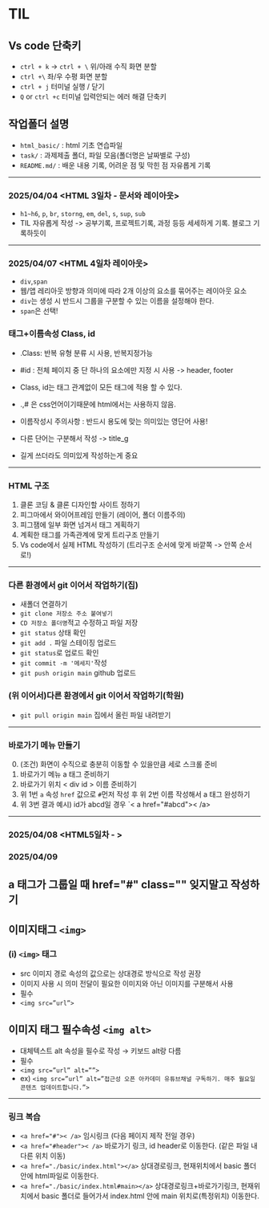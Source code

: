 # TIL
## Vs code 단축키
* `ctrl + k` -> `ctrl + \` 위/아래 수직 화면 분할
* `ctrl +\` 좌/우 수평 화면 분할
* `ctrl + j` 터미널 실행 / 닫기
* `Q` or `ctrl +c` 터미널 입력안되는 에러 해결 단축키
## 작업폴더 설명
* `html_basic/` : html 기초 연습파일
* `task/` : 과제제출 폴더, 파일 모음(폴더명은 날짜별로 구성)
* `README.md/` : 배운 내용 기록, 어려운 점 및 막힌 점 자유롭게 기록
----
### 2025/04/04 <HTML 3일차 - 문서와 레이아웃>
* `h1~h6`, `p`, `br`, `storng`, `em`, `del`, `s`, `sup`, `sub`
* TIL 자유롭게 작성 -> 공부기록, 프로젝트기록, 과정 등등 세세하게 기록. 블로그 기록하듯이 
----
### 2025/04/07 <HTML 4일차 레이아웃>
* `div`,`span`
* 웹/앱 레리아웃 방향과 의미에 따라 2개 이상의 요소를 묶어주는 레이아웃 요소
* `div`는 생성 시 반드시 그룹을 구분할 수 있는 이름을 설정해야 한다.
* `span`은 선택!

### 태그+이름속성 Class, id
* .Class: 반복 유형 분류 시 사용, 반복지정가능
* #id : 전체 페이지 중 단 하나의 요소에만 지정 시 사용 -> header, footer
* Class, id는 태그 관계없이 모든 태그에 적용 할 수 있다.
* .,# 은 css언어이기때문에 html에서는 사용하지 않음.

* 이름작성시 주의사항 : 반드시 용도에 맞는 의미있는 영단어 사용!
* 다른 단어는 구분해서 작성 -> title_g
* 길게 쓰더라도 의미있게 작성하는게 중요
----
### HTML 구조
1. 클론 코딩 & 클론 디자인할 사이트 정하기
2. 피그마에서 와이어프레임 만들기 (레이어, 폴더 이름주의)
3. 피그잼에 일부 화면 넘겨서 태그 게획하기
4. 계획한 태그를 가족관계에 맞게 트리구조 만들기
5. Vs code에서 실제 HTML 작성하기 (트리구조 순서에 맞게 바깥쪽 -> 안쪽 순서로!)
----
### 다른 환경에서 git 이어서 작업하기(집)
* 새폴더 연결하기
* `git clone 저장소 주소 붙여넣기`
* `CD 저장소 폴더명`적고 수정하고 파일 저장
* `git status` 상태 확인
* `git add .` 파일 스테이징 업로드
* `git status`로 업로드 확인
* `git commit -m '메세지'`작성
* `git push origin main` github 업로드
### (위 이어서)다른 환경에서 git 이어서 작업하기(학원)
* `git pull origin main` 집에서 올린 파일 내려받기
-----
### 바로가기 메뉴 만들기
0. (조건) 화면이 수직으로 충분히 이동할 수 있을만큼 세로 스크롤 준비
1. 바로가기 메뉴 a 태그 준비하기
2. 바로가기 위치 < div id > 이름 준비하기
3. 위 1번 `a` 속성 `href` 값으로 `#`먼저 작성 후 위 2번 이름 작성해서  a 태그 완성하기
4. 위 3번 결과 예시) id가 abcd일 경우 `< a href="#abcd">< /a>
-----
### 2025/04/08 <HTML5일차 - >

### 2025/04/09
## a 태그가 그룹일 때 href="#" class="" 잊지말고 작성하기
## 이미지태그 `<img>`
### (i) `<img>` 태그
* src 이미지 경로 속성의 값으로는 상대경로 방식으로 작성 권장
* 이미지 사용 시 의미 전달이 필요한 이미지와 아닌 이미지를 구분해서 사용
* 필수
* `<img src=”url”>`
## 이미지 태그 필수속성  `<img alt>`
* 대체텍스트 alt 속성을 필수로 작성 → 키보드 alt랑 다름
* 필수
* `<img src=”url” alt=””>`
* ex) `<img src=”url” alt=”접근성 오픈 아카데미 유튜브채널 구독하기. 매주 월요일 콘텐츠 업데이트합니다.”>`
----
### 링크 복습
* `<a href="#">< /a>` 임시링크 (다음 페이지 제작 전일 경우)
* `<a href="#header">< /a>` 바로가기 링크, id header로 이동한다. (같은 파일 내 다른 위치 이동)
* `<a href="./basic/index.html"></a>` 상대경로링크, 현재위치에서  basic 폴더 안에 html파일로 이동한다.
* `<a href="./basic/index.html#main></a>` 상대경로링크+바로가기링크, 현재위치에서 basic 폴더로 들어가서 index.html 안에 main 위치로(특정위치) 이동한다.
